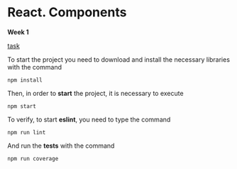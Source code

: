 # React. Components

**Week 1**

[task](https://github.com/rolling-scopes-school/tasks/tree/master/react/modules/module01)


To start the project you need to download and install the necessary libraries with the command
```
npm install
```

Then, in order to **start** the project, it is necessary to execute
```
npm start
```

To verify, to start **eslint**, you need to type the command
```
npm run lint
```

And run the **tests** with the command
```
npm run coverage
```
